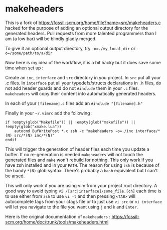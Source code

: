 # makeheaders

This is a fork of https://fossil-scm.org/home/file?name=src/makeheaders.c hacked for the purpose of adding an optional output directory for the generated headers.
Pull requests from more talented programmers than I am (a low bar) will be ~~blindly~~ gladly merged.

To give it an optional output directory, try `-o=./my_local_dir` or `-o=/some/path/to/a/dir`

Now here is my idea of the workflow, it is a bit hacky but it does save some time when set up :

Create an `inc`, `interface` and `src` directory in you project.
In `src` put all your .c files.
In `interface` put all your typedefs/structs declarations in `.h` files, do not add header guards and do not `#include` them in your `.c` files.
`makeheaders` will copy their content into automatically generated headers.

In each of your `[filename].c` files add an `#include "[filename].h"`

Finally in your `~/.vimrc` add the following :
```vimscript
if !empty(glob("Makefile")) || !empty(glob("makefile")) || !empty(glob("xmake.lua")) 
	autocmd BufWritePost *.c zsh -c "makeheaders -o=./inc interface/*(N) src/*(N) inc/*(N)" 
endif
```
This will trigger the generation of header files each time you update a buffer. If no re-generation is needed `makeheaders` will not touch the generated files
and `make` won't rebuild for nothing.
This only work if you have zsh installed and in your `PATH`. The reason for using `zsh` is because of the handy `*(N)` glob syntax. There's probably a `bash`
equivalent but I can't be arsed.

This will only work if you are using vim from your project root directory. 
A good way to avoid typing `vi /[src|interface]/some_file.[ch]` each time is to use either from `zsh` to use `vi -t` and then pressing `<TAB>` will autocomplete tags from your ctags file or to just use `vi src` or `vi interface` will let you navigate to the file you want using `j` and `k` and `Enter`.

Here is the original documentation of `makeheaders` : https://fossil-scm.org/home/doc/trunk/tools/makeheaders.html
